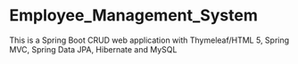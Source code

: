 # Employee_Management_System
This is a Spring Boot CRUD web application with Thymeleaf/HTML 5, Spring MVC, Spring Data JPA, Hibernate and MySQL
